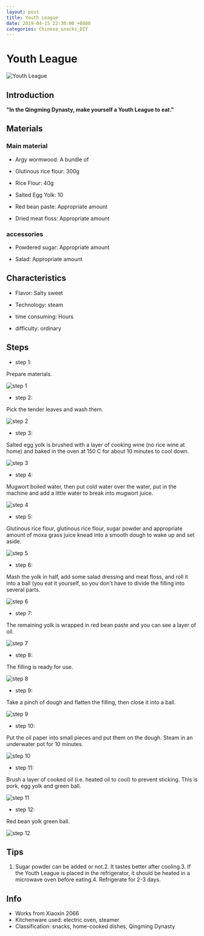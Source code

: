 ```yaml
---
layout: post
title: Youth League
date: 2019-04-15 22:30:00 +0800
categories: Chinese_snacks_DIY
---
```


# Youth League

![Youth League](/img/452963/452963.jpg)

## Introduction

**"In the Qingming Dynasty, make yourself a Youth League to eat."**

## Materials

### Main material

- Argy wormwood: A bundle of

- Glutinous rice flour: 300g

- Rice Flour: 40g

- Salted Egg Yolk: 10

- Red bean paste: Appropriate amount

- Dried meat floss: Appropriate amount

### accessories

- Powdered sugar: Appropriate amount

- Salad: Appropriate amount

## Characteristics

- Flavor: Salty sweet

- Technology: steam

- time consuming: Hours

- difficulty: ordinary

## Steps

- step 1:

Prepare materials.

![step 1](/img/452963/1.jpg)

- step 2:

Pick the tender leaves and wash them.

![step 2](/img/452963/2.jpg)

- step 3:

Salted egg yolk is brushed with a layer of cooking wine (no rice wine at home) and baked in the oven at 150 C for about 10 minutes to cool down.

![step 3](/img/452963/3.jpg)

- step 4:

Mugwort boiled water, then put cold water over the water, put in the machine and add a little water to break into mugwort juice.

![step 4](/img/452963/4.jpg)

- step 5:

Glutinous rice flour, glutinous rice flour, sugar powder and appropriate amount of moxa grass juice knead into a smooth dough to wake up and set aside.

![step 5](/img/452963/5.jpg)

- step 6:

Mash the yolk in half, add some salad dressing and meat floss, and roll it into a ball (you eat it yourself, so you don't have to divide the filling into several parts.

![step 6](/img/452963/6.jpg)

- step 7:

The remaining yolk is wrapped in red bean paste and you can see a layer of oil.

![step 7](/img/452963/7.jpg)

- step 8:

The filling is ready for use.

![step 8](/img/452963/8.jpg)

- step 9:

Take a pinch of dough and flatten the filling, then close it into a ball.

![step 9](/img/452963/9.jpg)

- step 10:

Put the oil paper into small pieces and put them on the dough. Steam in an underwater pot for 10 minutes.

![step 10](/img/452963/10.jpg)

- step 11:

Brush a layer of cooked oil (i.e. heated oil to cool) to prevent sticking. This is pork, egg yolk and green ball.

![step 11](/img/452963/11.jpg)

- step 12:

Red bean yolk green ball.

![step 12](/img/452963/12.jpg)

## Tips

1. Sugar powder can be added or not.2. It tastes better after cooling.3. If the Youth League is placed in the refrigerator, it should be heated in a microwave oven before eating.4. Refrigerate for 2-3 days.

## Info

- Works from Xiaoxin 2066
- Kitchenware used: electric oven, steamer
- Classification: snacks, home-cooked dishes, Qingming Dynasty